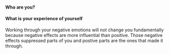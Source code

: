 #### Who are you?
#### What is your experience of yourself

Working through your negative emotions will not change you fundamentally because negative effects are more influential than positive. Those negative effects suppressed parts of you and postive parts are the ones that made it through.

